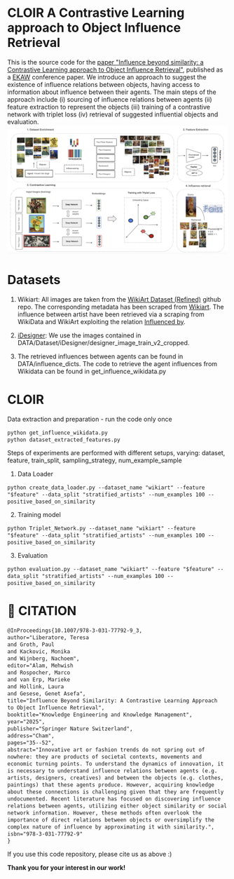 # CLOIR A Contrastive Learning approach to Object Influence Retrieval
This is the source code for the [paper "Influence beyond similarity: a Contrastive Learning approach to Object Influence Retrieval"](https://link.springer.com/chapter/10.1007/978-3-031-77792-9_3), published as a [EKAW](https://ekaw.org) conference paper.
We introduce an approach to suggest the existence of influence relations between objects, having access to information about influence between their agents. 
The main steps of the approach include (i) sourcing of influence relations between agents (ii) feature extraction to represent the objects (iii) training of a contrastive network with triplet loss (iv) retrieval of suggested influential objects and evaluation. 
![overview](https://github.com/traopia/CLOIR/blob/main/images/method.png) 



# Datasets
1. Wikiart: All images are taken from the [WikiArt Dataset (Refined)](https://github.com/cs-chan/ArtGAN/tree/master/WikiArt%20Dataset) github repo. The corresponding metadata has been scraped from [Wikiart](https://www.wikiart.org). The influence between artist have been retrieved via a scraping from WikiData and WikiArt exploiting the relation [Influenced by](https://www.wikidata.org/wiki/Property:P737). 

2. [iDesigner](https://www.kaggle.com/competitions/idesigner/data): We use the images contained in DATA/Dataset/iDesigner/designer_image_train_v2_cropped.

3. The retrieved influences between agents can be found in DATA/influence_dicts. The code to retrieve the agent influences from Wikidata can be found in get_influence_wikidata.py


 # CLOIR
 Data extraction and preparation - run the code only once

```
python get_influence_wikidata.py
python dataset_extracted_features.py
```
Steps of experiments are performed with different setups, varying: dataset, feature, train_split, sampling_strategy, num_example_sample

1. Data Loader
```
python create_data_loader.py --dataset_name "wikiart" --feature "$feature" --data_split "stratified_artists" --num_examples 100 --positive_based_on_similarity

```
2. Training model 

```
python Triplet_Network.py --dataset_name "wikiart" --feature "$feature" --data_split "stratified_artists" --num_examples 100 --positive_based_on_similarity

```

3. Evaluation
```
python evaluation.py --dataset_name "wikiart" --feature "$feature" --data_split "stratified_artists" --num_examples 100 --positive_based_on_similarity

```










 # 🌟 CITATION 

```
@InProceedings{10.1007/978-3-031-77792-9_3,
author="Liberatore, Teresa
and Groth, Paul
and Kackovic, Monika
and Wijnberg, Nachoem",
editor="Alam, Mehwish
and Rospocher, Marco
and van Erp, Marieke
and Hollink, Laura
and Gesese, Genet Asefa",
title="Influence Beyond Similarity: A Contrastive Learning Approach to Object Influence Retrieval",
booktitle="Knowledge Engineering and Knowledge Management",
year="2025",
publisher="Springer Nature Switzerland",
address="Cham",
pages="35--52",
abstract="Innovative art or fashion trends do not spring out of nowhere: they are products of societal contexts, movements and economic turning points. To understand the dynamics of innovation, it is necessary to understand influence relations between agents (e.g. artists, designers, creatives) and between the objects (e.g. clothes, paintings) that these agents produce. However, acquiring knowledge about these connections is challenging given that they are frequently undocumented. Recent literature has focused on discovering influence relations between agents, utilizing either object similarity or social network information. However, these methods often overlook the importance of direct relations between objects or oversimplify the complex nature of influence by approximating it with similarity.",
isbn="978-3-031-77792-9"
}

```
If you use this code repository, please cite us as above :)

**Thank you for your interest in our work!**







